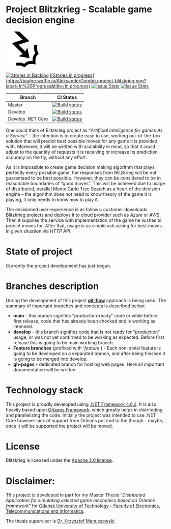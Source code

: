 Project Blitzkrieg - Scalable game decision engine
=======

 ![Blitzkrieg logo](https://raw.githubusercontent.com/AleksanderGondek/project-blitzkrieg/master/assets/images/logo/blitzkrieg-logo.png)

 [![Stories in Backlog](https://badge.waffle.io/AleksanderGondek/project-blitzkrieg.png?label=backlog&title=Backlog)](https://waffle.io/AleksanderGondek/project-blitzkrieg)
 [![Stories in progress](https://badge.waffle.io/AleksanderGondek/project-blitzkrieg.png?label=In%20Progress&title=In progress)](https://waffle.io/AleksanderGondek/project-blitzkrieg)
 [![Issue Stats](http://issuestats.com/github/AleksanderGondek/project-blitzkrieg/badge/pr)](http://issuestats.com/github/AleksanderGondek/project-blitzkrieg)
 [![Issue Stats](http://issuestats.com/github/AleksanderGondek/project-blitzkrieg/badge/issue)](http://issuestats.com/github/AleksanderGondek/project-blitzkrieg)

| Branch | CI Status |
| --- | --- |
| Master | [![Build status](https://ci.appveyor.com/api/projects/status/acys58e4wm3dkw7a/branch/master?svg=true)](https://ci.appveyor.com/project/AleksanderGondek/project-blitzkrieg/branch/master) |
| Develop | [![Build status](https://ci.appveyor.com/api/projects/status/acys58e4wm3dkw7a/branch/develop?svg=true)](https://ci.appveyor.com/project/AleksanderGondek/project-blitzkrieg/branch/develop) |
| Develop .NET Core | [![Build status](https://ci.appveyor.com/api/projects/status/acys58e4wm3dkw7a/branch/develop-net-core?svg=true)](https://ci.appveyor.com/project/AleksanderGondek/project-blitzkrieg/branch/develop-net-core) |

One could think of Blitzkrieg project as “_Artificial Intelligence for games As a Service_” – the intention is to create ease to use, working out-of-the-box solution that will predict best possible moves for any game it is provided with. Moreover, it will be written with scalability in mind, so that it could adjust to the quantity of requests it is receiving or increase its prediction accuracy on the fly, without any effort.

As it is impossible to create game decision making algorithm that plays perfectly every possible game, the responses from Blitzkrieg will be not guaranteed to be best possible. However, they can be considered to be in reasonable boundaries of “good moves”. This will be achieved due to usage of distributed, parallel [Monte Carlo Tree Search](http://jeffbradberry.com/posts/2015/09/intro-to-monte-carlo-tree-search/) as a heart of the decision engine – the algorithm does not need to know theory of the game it is playing, it only needs to know how to play it.

The envisioned user-experience is as follows: customer downloads Blitzkrieg projects and deploys it to cloud provider such as _Azure_ or _AWS_. Then it supplies the service with implementation of the game he wishes to predict moves for. After that, usage is as simple ask asking for best moves in given situation via _HTTP_ API.

State of project
=======
Currently the project development has just begun.

Branches description
=======
During the development of this project [**git-flow**](http://nvie.com/posts/a-successful-git-branching-model/) approach is being used.
The summary of important branches and concepts is described below:

* __main__ - this branch signifies "production-ready" code or while before first release, code that has already been checked and is working as intended.
* __develop__ - this branch signifies code that is not ready for "production" usage, or was not yet confirmed to be working as expected. Before first release this is going to be main working branch.
* __Feature branches__ (prefixed with '_feature_') - Each non-trivial feature is going to be developed on a separated branch, and after being finished it is going to be merged into develop.
* __gh-pages__ - dedicated branch for hosting web pages. Here all important documentation will be written.

Technology stack
=======

This project is proudly developed using [.NET Framework 4.6.2](https://dotnet.github.io/https://msdn.microsoft.com/en-us/library/bb822049(v=vs.110).aspx). It is also heavily based upon [Orleans Framework](http://dotnet.github.io/orleans/), which greatly helps in distributing and parallelizing the code.
Initially the project was intended to use .NET Core however lack of support from Orleans put end to the though - maybe, once it will be supported the project will be moved.

License
=======
Blitzkrieg is licensed under the [Apache 2.0 license](https://github.com/AleksanderGondek/project-blitzkrieg/blob/master/LICENSE).

Disclaimer:
=======
This project is developed in part for my Master Thesis “_Distributed Application for simulating selected game mechanics based on Orleans framework_” for [Gdańsk University of Technology - Faculty of Electronics, Telecommunications and Informatics](http://www.pg.gda.pl/en/index.php/faculties/weti).

The thesis supervisor is [Dr. Krzysztof Manuszewski](http://pg.edu.pl/e105b88b3e_krzysztof.manuszewski).
